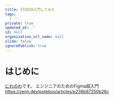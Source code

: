 ```yaml
---
title: STUDIO入門してみた
tags:
  - ''
private: true
updated_at: ''
id: null
organization_url_name: null
slide: false
ignorePublish: true
---
```

# はじめに
[にわのわ](https://twitter.com/niwa_nowa)です。
エンジニアのためのFigma超入門
https://zenn.dev/poteboy/articles/e236b87250b26c